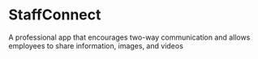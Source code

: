 # StaffConnect
A professional app that encourages two-way communication and allows employees to share information, images, and videos
